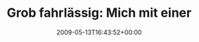 ---
retweeted: false
source: <a href="http://twitter.com" rel="nofollow">Twitter Web Client</a>
entities:
  hashtags:
  - text: wackel
    indices:
    - '87'
    - '94'
  symbols: []
  user_mentions: []
  urls: []
display_text_range:
- '0'
- '94'
favorite_count: '0'
id_str: '1786039565'
truncated: false
retweet_count: '0'
id: '1786039565'
created_at: Wed May 13 16:43:52 +0000 2009
favorited: false
full_text: 'Grob fahrlässig: Mich mit einer zu 67% gefüllten Kaffeekanne im Büro allein
  zu lassen. #wackel'
lang: de
tags:
- wackel
- pesos:twitter
date: '2009-05-13T16:43:52+00:00'
src: https://twitter.com/bascht/status/1786039565
original_url: https://twitter.com/bascht/status/1786039565
type: twitter_tweet
text: 'Grob fahrlässig: Mich mit einer zu 67% gefüllten Kaffeekanne im Büro allein
  zu lassen. #wackel'
title: 'Grob fahrlässig: Mich mit einer'

---